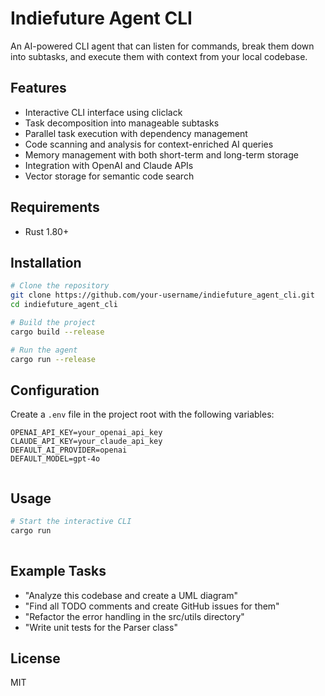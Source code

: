 # Indiefuture Agent CLI 

An AI-powered CLI agent that can listen for commands, break them down into subtasks, and execute them with context from your local codebase.

## Features

- Interactive CLI interface using cliclack
- Task decomposition into manageable subtasks
- Parallel task execution with dependency management
- Code scanning and analysis for context-enriched AI queries
- Memory management with both short-term and long-term storage
- Integration with OpenAI and Claude APIs
- Vector storage for semantic code search

## Requirements

- Rust 1.80+ 

## Installation

```bash
# Clone the repository
git clone https://github.com/your-username/indiefuture_agent_cli.git
cd indiefuture_agent_cli

# Build the project
cargo build --release

# Run the agent
cargo run --release
```

## Configuration

Create a `.env` file in the project root with the following variables:

```
OPENAI_API_KEY=your_openai_api_key
CLAUDE_API_KEY=your_claude_api_key
DEFAULT_AI_PROVIDER=openai
DEFAULT_MODEL=gpt-4o
 
```

## Usage

```bash
# Start the interactive CLI
cargo run  
 
```

## Example Tasks

- "Analyze this codebase and create a UML diagram"
- "Find all TODO comments and create GitHub issues for them"
- "Refactor the error handling in the src/utils directory"
- "Write unit tests for the Parser class"
 
## License

MIT